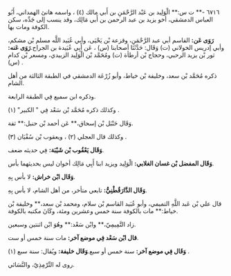٦٧١٦ -** ت س:** الْوَلِيد بن عَبْد الرَّحْمَنِ بن أَبي مالك (٤) ، واسمه هانئ الهمداني، أَبُو العباس الدمشقي، أخو يزيد بن عبد الرحمن بن أَبي مَالِك، وقد ينسب إلى جَدِّه، سكن الكوفة ومات بها.

**رَوَى عَن:** القاسم أبي عبد الرَّحْمَنِ، وقزعة بْن يَحْيَى، وأبي عُبَيد اللَّه مسلم بْن مشكم، وأبي إدريس الخولاني (ت) وَقَال: حَدَّثَنَا أصحابنا (س) ، عَن أَبِي عُبَيدة بن الجراح.**رَوَى عَنه:** ثور بْن يزيد الرحبي، وحجاج بْن أرطأة (ت) ومُحَمَّد بْن الْوَلِيد الزبيدي، ومسعر بْن كدام (س) .

ذكره مُحَمَّد بْن سعد، وخليفة بْن خياط، وأبو زُرْعَة الدمشقي في الطبقة الثالثة من أهل الشام.

وذكره ابن سميع فِي الطبقة الرابعة.

وكذلك ذكره مُحَمَّد بْن سَعْد فِي " الكبير" (١) .

وَقَال حَنْبَل بْن إسحاق،** عَن أحمد بْن حنبل:** ثقة.

وكذلك قال العجلي (٢) ، ويعقوب بْن سُفْيَان (٣) .

**وَقَال يَعْقُوب بْن شَيْبَة:** فِي حديثه ضعف.

**وَقَال المفضل بْن غسان الغلابي:** الْوَلِيد ويزيد ابنا أَبِي مَالِك أخوان ليس بحديثهما بأس.

**وَقَال ابْن خراش:** لا بأس بِهِ.

**وَقَال الدَّارَقُطْنِيُّ:** تابعي متأخر، من أهل الشام، لا بأس بِهِ.

قال علي بْن عَبد اللَّهِ التميمي، وأبو عُبَيد القاسم بْن سلام، ومحمد بْن سعد،** وخليفة بْن خياط:** مات بالكوفة سنة خمس وعشرين ومئة، وكَانَ مكتبه بالكوفة.

زاد التَّمِيمِيّ،** وابْن سَعْد:** وهُوَ ابْن اثنتين وسبعين.

**قال ابْن سَعْد فِي موضع آخر:** مات سنة خمس أو ست.

**وَقَال فِي موضع آخر:** سنة خمس أو سبع.**وَقَال خليفة:** ويُقال: سنة سبع (١) .

روى له التِّرْمِذِيّ، والنَّسَائي.
